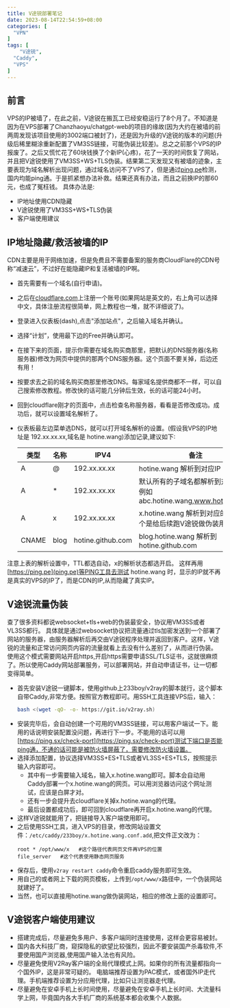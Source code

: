 ```yaml
---
title: V途锐部署笔记
date: 2023-08-14T22:54:59+08:00
categories: [
  "VPN"
]
tags: [
    "V途锐",
  "Caddy",
  "VPS"
]
---
```




## 前言
   VPS的IP被墙了，在此之前，V途锐在搬瓦工已经安稳运行了8个月了。不知道是因为在VPS部署了Chanzhaoyu/chatgpt-web的项目的缘故(因为大约在被墙的前两周发现该项目使用的3002端口被封了)，还是因为升级的V途锐的版本的问题(升级后稀里糊涂重新配置了VM3SS链接，可能伪装比较差)。总之之前那个VPS的IP报废了。之后又慌忙花了60块钱换了个新IP(心疼)，花了一天的时间恢复了网站，并且把V途锐使用了VM3SS+WS+TLS伪装。结果第二天发现又有被墙的迹象，主要表现为域名解析出现问题，通过域名访问不了VPS了，但是通过[ping.pe](https://ping.pe)检测，国内均能ping通。于是抓紧想办法补救。结果还真有办法，而且之前换IP的那60元，也成了冤枉钱。
具体办法是:
+  IP地址使用CDN隐藏
+ V途锐使用了VM3SS+WS+TLS伪装
+ 客户端使用建议


## IP地址隐藏/救活被墙的IP
CDN主要是用于网络加速，但是免费且不需要备案的服务商CloudFlare的CDN号称“减速云”，不过好在能隐藏IP和复活被墙的IP啊。
+ 首先需要有一个域名(自行申请)。
+ 之后在[cloudflare.com](https://cloudflare.com)上注册一个账号(如果网站是英文的，右上角可以选择中文，具体注册流程很简单，网上教程也一堆，就不详细说了)。
+ 登录进入仪表板(dash),点击"添加站点"，之后输入域名并确认。
+ 选择“计划”，使用最下边的Free并确认即可。
+ 在接下来的页面，提示你需要在域名购买商那里，把默认的DNS服务器(名称服务器)修改为网页中提供的那两个DNS服务器。这个页面不要关掉，后边还有用！
+ 按要求去之前的域名购买商那里修改DNS。每家域名提供商都不一样，可以自己搜索修改教程。修改快的话可能几分钟后生效，长的话可能24小时。
+ 回到cloudflare刚才的页面中，点击检查名称服务器，看看是否修改成功。成功后，就可以设置域名解析了。
+ 仪表板最左边菜单选DNS，就可以打开域名解析的设置。(假设我VPS的IP地址是 192.xx.xx.xx,域名是 hotine.wang)添加记录,建议如下∶

  | 类型 | 名称 | IPV4 | 备注 |
  | --- | --- | --- | --- |
  | A | @ | 192.xx.xx.xx | hotine.wang 解析到对应IP |
  | A | * | 192.xx.xx.xx | 默认所有的子域名都解析到对应IP，例如 abc.hotine.wang,www.hotine.wang |
  | A | x | 192.xx.xx.xx | x.hotine.wang 解析到对应的IP，这个是给后续跑V途锐做伪装用的 |
  | CNAME | blog | hotine.github.com | blog.hotine.wang 解析到 hotine.github.com |

注意上表的解析设置中，TTL都选自动，x的解析状态都选开启。
这样再用[https://ping.pe](ping.pe)等PING工具去测试 hotine.wang 时，显示的IP就不再是真实的VPS的IP了，而是CDN的IP,从而隐藏了真实IP。


## V途锐流量伪装
查了很多资料都说websocket+tls+web的伪装最安全，协议用VM3SS或者VL3SS都行。
具体就是通过websocket协议把流量通过tls加密发送到一个部署了网站的服务器，由服务器解析后再交由V途锐程序处理并返回到客户。这样，V途锐的流量和正常访问网页内容的流量就看上去没有什么差别了，从而进行伪装。
使用这个模式需要网站开启https,开启https需要申请SSL/TLS证书，这就很麻烦了。所以使用Caddy网站部署服务，可以部署网站，并自动申请证书，让一切都变得简单。
+ 首先安装V途锐一键脚本，使用github上233boy/v2ray的脚本就行，这个脚本自带Caddy,非常方便。按照官方教程即可。用SSH工具连接VPS后，输入：
  ```bash
  bash <(wget -qO- -o- https://git.io/v2ray.sh)
  ```
+ 安装完毕后，会自动创建一个可用的VM3SS链接，可以用客户端试一下。能用的话说明安装配置没问题，再进行下一步。不能用的话可以用[https://ping.sx/check-port](https://ping.sx/check-port)测试下端口是否能ping通，不通的话可能是被防火墙屏蔽了，需要修改防火墙设置。
+ 选择添加配置，协议选择VM3SS+ES+TLS或者VL3SS+ES+TLS，按照提示输入内容即可。
  + 其中有一步需要输入域名，输入x.hotine.wang即可。脚本会自动用Caddy部署一个x.hotine.wang的网页。可以用浏览器访问这个网址测试，应该是白屏才对。
  + 还有一步会提升去cloudflare关掉x.hotine.wang的代理。
  + 最后设置都成功后，即可回到cloudflare再开启x.hotine.wang的代理。
+ 这样V途锐就能用了，把链接导入客户端使用即可。
+ 之后使用SSH工具，进入VPS的目录，修改网站设置文件：`/etc/caddy/233boy/x.hotine.wang.conf.add`,把文件正文改为：
  ```
  root * /opt/www/x   #这个路径代表网页文件再VPS的位置
  file_server   #这个代表使用静态网页服务
  ```
+ 保存后，使用`v2ray restart caddy`命令重启caddy服务即可生效。
+ 用自己的或者网上下载的网页模板，上传到`/opt/www/x`路径中，一个伪装网站就建好了。
+ 当然，也可以直接用hotine.wang做伪装网站，相应的修改上面的设置即可。

## V途锐客户端使用建议
+ 搭建完成后，尽量避免多用户、多客户端同时连接使用，这样会更容易被封。
+ 国内各大科技厂商，窥探隐私的欲望比较强烈，因此不要安装国产杀毒软件,不要使用国产浏览器,使用国产输入法也有风险。
+ 尽量避免使用V2Ray客户端的全局代理模式上网。如果你的所有流量都指向一个国外IP，这是非常可疑的。 电脑端推荐设置为PAC模式，或者国外IP走代理。手机端推荐设置为分应用代理，比如只让浏览器走代理。
+ 尽量避免在安卓手机上长时间使用，尽量避免在安卓手机上长时间、大流量科学上网，毕竟国内各大手机厂商的系统基本都会收集个人数据。
